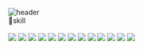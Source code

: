 ![header](https://capsule-render.vercel.app/api?render&animation=fadeIn&type=waving&color=0:ffffff,100:230C67&height=300&section=header&text=jingeon27&fontSize=90&fontColor=230C67)
<br/>
📕skill
<br/>
<br/>
<a href='#'><img src="https://img.shields.io/badge/React-32B2BA?style=flat-square&logo=React&logoColor=white"/></a>
<a href='#'><img src="https://img.shields.io/badge/MongoDB-32B2BA?style=flat-square&logo=MongoDB&logoColor=white"/></a>
<a href='#'><img src="https://img.shields.io/badge/MySQL-32B2BA?style=flat-square&logo=MySQL&logoColor=white"/></a>
<a href='#'><img src="https://img.shields.io/badge/Next.js-32B2BA?style=flat-square&logo=Next.js&logoColor=white"/></a>
<a href='#'><img src="https://img.shields.io/badge/Redux-32B2BA?style=flat-square&logo=Redux&logoColor=white"/></a>
<a href='#'><img src="https://img.shields.io/badge/React Query-32B2BA?style=flat-square&logo=React Query&logoColor=white"/></a>
<a href='#'><img src="https://img.shields.io/badge/Express-32B2BA?style=flat-square&logo=Express&logoColor=white"/></a>
<a href='#'><img src="https://img.shields.io/badge/Node.js-32B2BA?style=flat-square&logo=Node.js&logoColor=white"/></a>
<a href='#'><img src="https://img.shields.io/badge/CSS3-32B2BA?style=flat-square&logo=CSS3&logoColor=white"/></a>
<a href='#'><img src="https://img.shields.io/badge/HTML5-32B2BA?style=flat-square&logo=HTML5&logoColor=white"/></a>
<a href='#'><img src="https://img.shields.io/badge/Storybook-32B2BA?style=flat-square&logo=Storybook&logoColor=white"/></a>
<a href='#'><img src="https://img.shields.io/badge/TypeScript-32B2BA?style=flat-square&logo=TypeScript&logoColor=white"/></a>
<a href='#'><img src="https://img.shields.io/badge/JavaScript-32B2BA?style=flat-square&logo=JavaScript&logoColor=white"/></a>
<!--
**jingeon27/jingeon27** is a ✨ _special_ ✨ repository because its `README.md` (this file) appears on your GitHub profile.

Here are some ideas to get you started:

- 🔭 I’m currently working on ...
- 🌱 I’m currently learning ...
- 👯 I’m looking to collaborate on ...
- 🤔 I’m looking for help with ...
- 💬 Ask me about ...
- 📫 How to reach me: ...
- 😄 Pronouns: ...
- ⚡ Fun fact: ...
-->
